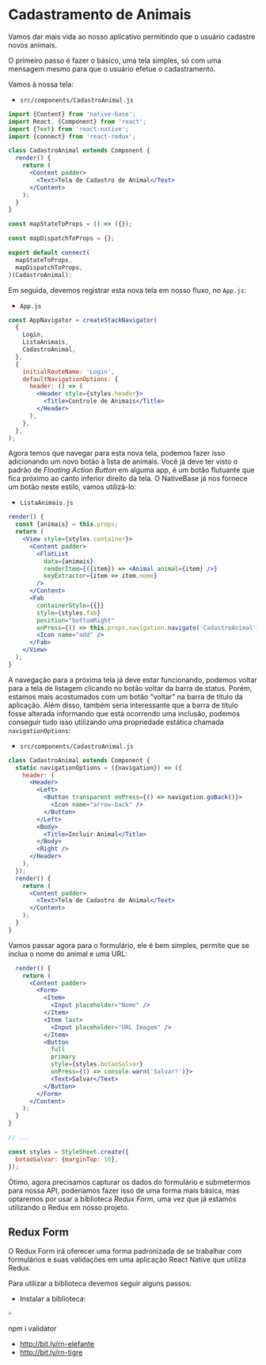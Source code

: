 # Cadastramento de Animais

Vamos dar mais vida ao nosso aplicativo permitindo que o usuário cadastre novos animais.

O primeiro passo é fazer o básico, uma tela simples, só com uma mensagem mesmo para que o usuário efetue o cadastramento.

Vamos à nossa tela:

- `src/components/CadastroAnimal.js`

```jsx
import {Content} from 'native-base';
import React, {Component} from 'react';
import {Text} from 'react-native';
import {connect} from 'react-redux';

class CadastroAnimal extends Component {
  render() {
    return (
      <Content padder>
        <Text>Tela de Cadastro de Animal</Text>
      </Content>
    );
  }
}

const mapStateToProps = () => ({});

const mapDispatchToProps = {};

export default connect(
  mapStateToProps,
  mapDispatchToProps,
)(CadastroAnimal);
```

Em seguida, devemos registrar esta nova tela em nosso fluxo, no `App.js`:

- `App.js`

```jsx
const AppNavigator = createStackNavigator(
  {
    Login,
    ListaAnimais,
    CadastroAnimal,
  },
  {
    initialRouteName: 'Login',
    defaultNavigationOptions: {
      header: () => (
        <Header style={styles.header}>
          <Title>Controle de Animais</Title>
        </Header>
      ),
    },
  },
);
```

Agora temos que navegar para esta nova tela, podemos fazer isso adicionando um novo botão à lista de animais. Você já deve ter visto o padrão de _Floating Action Button_ em alguma app, é um botão flutuante que fica próximo ao canto inferior direito da tela. O NativeBase já nos fornece um botão neste estilo, vamos utilizá-lo:

- `ListaAnimais.js`

```jsx
render() {
  const {animais} = this.props;
  return (
    <View style={styles.container}>
      <Content padder>
        <FlatList
          data={animais}
          renderItem={({item}) => <Animal animal={item} />}
          keyExtractor={item => item.nome}
        />
      </Content>
      <Fab
        containerStyle={{}}
        style={styles.fab}
        position="bottomRight"
        onPress={() => this.props.navigation.navigate('CadastroAnimal')}>
        <Icon name="add" />
      </Fab>
    </View>
  );
}
```

A navegação para a próxima tela já deve estar funcionando, podemos voltar para a tela de listagem clicando no botão voltar da barra de status. Porém, estamos mais acostumados com um botão "voltar" na barra de título da aplicação. Além disso, também seria interessante que a barra de título fosse alterada informando que está ocorrendo uma inclusão, podemos conseguir tudo isso utilizando uma propriedade estática chamada `navigationOptions`:

- `src/components/CadastroAnimal.js`

```jsx
class CadastroAnimal extends Component {
  static navigationOptions = ({navigation}) => ({
    header: (
      <Header>
        <Left>
          <Button transparent onPress={() => navigation.goBack()}>
            <Icon name="arrow-back" />
          </Button>
        </Left>
        <Body>
          <Title>Incluir Animal</Title>
        </Body>
        <Right />
      </Header>
    ),
  });
  render() {
    return (
      <Content padder>
        <Text>Tela de Cadastro de Animal</Text>
      </Content>
    );
  }
}
```

Vamos passar agora para o formulário, ele é bem simples, permite que se inclua o nome do animal e uma URL:

```jsx
  render() {
    return (
      <Content padder>
        <Form>
          <Item>
            <Input placeholder="Nome" />
          </Item>
          <Item last>
            <Input placeholder="URL Imagem" />
          </Item>
          <Button
            full
            primary
            style={styles.botaoSalvar}
            onPress={() => console.warn('Salvar!')}>
            <Text>Salvar</Text>
          </Button>
        </Form>
      </Content>
    );
  }
}

// ...

const styles = StyleSheet.create({
  botaoSalvar: {marginTop: 10},
});
```

Ótimo, agora precisamos capturar os dados do formulário e submetermos para nossa API, poderíamos fazer isso de uma forma mais básica, mas optaremos por usar a biblioteca _Redux Form_, uma vez que já estamos utilizando o Redux em nosso projeto.

## Redux Form

O Redux Form irá oferecer uma forma padronizada de se trabalhar com formulários e suas validações em uma aplicação React Native que utiliza Redux.

Para utilizar a biblioteca devemos seguir alguns passos:

- Instalar a biblioteca:

```bash
>
```

<!-- https://docs.nativebase.io/docs/examples/ReduxFormExample.html -->

npm i validator

- http://bit.ly/rn-elefante
- http://bit.ly/rn-tigre
